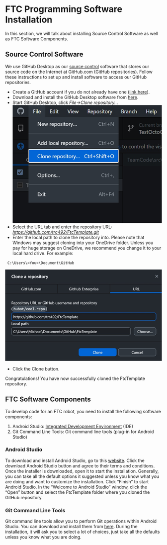 # FTC Programming Software Installation
In this section, we will talk about installing Source Control Software as well as FTC Software Components.

## Source Control Software
We use GitHub Desktop as our [source control](https://en.wikipedia.org/wiki/Source_Code_Control_System) software that stores our source code on the Internet at GitHub.com (GitHub repositories). Follow these instructions to set up and install software to access our GitHub repositories.
* Create a GitHub account if you do not already have one ([link here](https://GitHub.com)).
* Download and install the GitHub Desktop software from [here](https://desktop.github.com).
* Start GitHub Desktop, click *File->Clone repository...*
 ![image name](/images/GitHubDesktopFileClone.jpg)
* Select the URL tab and enter the repository URL: *https://github.com/trc492/FtcTemplate.git*
* Enter the local path to clone the repository into. Please note that Windows may suggest cloning into your OneDrive folder. Unless you pay for huge storage on OneDrive, we recommend you change it to your local hard drive. For example:
```
 C:\Users\<You>\Document\GitHub
```

 ![image name](/images/GitHubDesktopCloneRepoFtc.jpg)
* Click the Clone button.

Congratulations! You have now successfully cloned the FtcTemplate repository.

## FTC Software Components
To develop code for an FTC robot, you need to install the following software components:
1. Android Studio: [Integrated Development Environment](https://en.wikipedia.org/wiki/Integrated_development_environment) (IDE)
1. Git Command Line Tools: Git command line tools (plug-in for Android Studio)

### Android Studio
To download and install Android Studio, go to this [website](https://developer.android.com/studio). Click the download Android Studio button and agree to their terms and conditions. Once the installer is downloaded, open it to start the installation. Generally, you can take all the default options it suggested unless you know what you are doing and want to customize the installation. Click “Finish” to start Android Studio. In the “Welcome to Android Studio” window, click the “Open” button and select the FtcTemplate folder where you cloned the GitHub repository.

### Git Command Line Tools
Git command line tools allow you to perform Git operations within Android Studio. You can download and install them from [here](https://git-scm.com/downloads). During the installation, it will ask you to select a lot of choices, just take all the defaults unless you know what you are doing.
